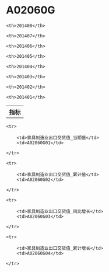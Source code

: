 A02060G
======


<table>

<tr>
    <th>指标</th>
    
    <th>201408</th>
    
    <th>201407</th>
    
    <th>201406</th>
    
    <th>201405</th>
    
    <th>201404</th>
    
    <th>201403</th>
    
    <th>201402</th>
    
    <th>201401</th>
    
</tr>



</table>

<table>
    
    <tr>

        <td>家具制造业出口交货值_当期值</td>
        <td>A02060G01</td>

    </tr>
    
    <tr>

        <td>家具制造业出口交货值_累计值</td>
        <td>A02060G02</td>

    </tr>
    
    <tr>

        <td>家具制造业出口交货值_同比增长</td>
        <td>A02060G03</td>

    </tr>
    
    <tr>

        <td>家具制造业出口交货值_累计增长</td>
        <td>A02060G04</td>

    </tr>
    
</table>